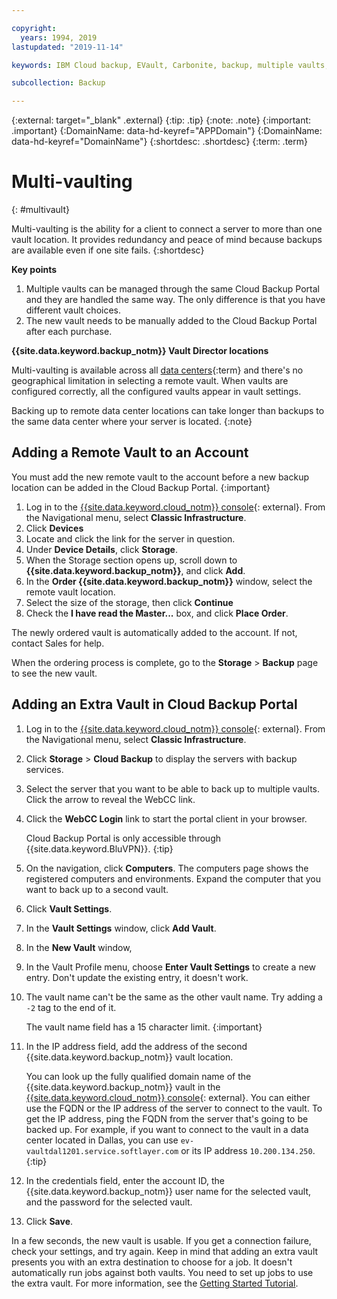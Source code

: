 ```yaml
---

copyright:
  years: 1994, 2019
lastupdated: "2019-11-14"

keywords: IBM Cloud backup, EVault, Carbonite, backup, multiple vaults, mulitple locations, disaster recovery

subcollection: Backup

---
```

{:external: target="_blank" .external}
{:tip: .tip}
{:note: .note}
{:important: .important}
{:DomainName: data-hd-keyref="APPDomain"}
{:DomainName: data-hd-keyref="DomainName"}
{:shortdesc: .shortdesc}
{:term: .term}

# Multi-vaulting
{: #multivault}

Multi-vaulting is the ability for a client to connect a server to more than one vault location. It provides redundancy and peace of mind because backups are available even if one site fails.
{:shortdesc}

**Key points**

1. Multiple vaults can be managed through the same Cloud Backup Portal and they are handled the same way. The only difference is that you have different vault choices.
2. The new vault needs to be manually added to the Cloud Backup Portal after each purchase.



**{{site.data.keyword.backup_notm}} Vault Director locations**

Multi-vaulting is available across all [data centers](#x2052913){:term} and there's no geographical limitation in selecting a remote vault. When vaults are configured correctly, all the configured vaults appear in vault settings.

Backing up to remote data center locations can take longer than backups to the same data center where your server is located.
{:note}

## Adding a Remote Vault to an Account

You must add the new remote vault to the account before a new backup location can be added in the Cloud Backup Portal.
{:important}

1. Log in to the [{{site.data.keyword.cloud_notm}} console](https://{DomainName}){: external}. From the Navigational menu, select **Classic Infrastructure**.
2. Click **Devices**
3. Locate and click the link for the server in question.
4. Under **Device Details**, click **Storage**.
5. When the Storage section opens up, scroll down to **{{site.data.keyword.backup_notm}}**, and click **Add**.
6. In the **Order {{site.data.keyword.backup_notm}}** window, select the remote vault location.
7. Select the size of the storage, then click **Continue**
8. Check the **I have read the Master...** box, and click **Place Order**.

The newly ordered vault is automatically added to the account. If not, contact Sales for help.

When the ordering process is complete, go to the **Storage** > **Backup** page to see the new vault.

## Adding an Extra Vault in Cloud Backup Portal

1. Log in to the [{{site.data.keyword.cloud_notm}} console](https://{DomainName}){: external}. From the Navigational menu, select **Classic Infrastructure**.
2. Click **Storage** > **Cloud Backup** to display the servers with backup services.
3. Select the server that you want to be able to back up to multiple vaults. Click the arrow to reveal the WebCC link.
4. Click the **WebCC Login** link to start the portal client in your browser.

   Cloud Backup Portal is only accessible through {{site.data.keyword.BluVPN}}.
   {:tip}
5. On the navigation, click **Computers**. The computers page shows the registered computers and environments. Expand the computer that you want to back up to a second vault.
6. Click **Vault Settings**.
7. In the **Vault Settings** window, click **Add Vault**.
8. In the **New Vault** window,
  1. In the Vault Profile menu, choose **Enter Vault Settings** to create a new entry. Don't update the existing entry, it doesn't work.
  2. The vault name can't be the same as the other vault name. Try adding a `-2` tag to the end of it. <br/>

     The vault name field has a 15 character limit.
     {:important}
  3. In the IP address field, add the address of the second {{site.data.keyword.backup_notm}} vault location.

     You can look up the fully qualified domain name of the {{site.data.keyword.backup_notm}} vault in the [{{site.data.keyword.cloud_notm}} console](https://{DomainName}){: external}. You can either use the FQDN or the IP address of the server to connect to the vault. To get the IP address, ping the FQDN from the server that's going to be backed up. For example, if you want to connect to the vault in a data center located in Dallas,  you can use `ev-vaultdal1201.service.softlayer.com` or its IP address `10.200.134.250`.
     {:tip}
  4. In the credentials field, enter the account ID, the {{site.data.keyword.backup_notm}} user name for the selected vault, and the password for the selected vault.
  5. Click **Save**.

In a few seconds, the new vault is usable. If you get a connection failure, check your settings, and try again. Keep in mind that adding an extra vault presents you with an extra destination to choose for a job. It doesn't automatically run jobs against both vaults. You need to set up jobs to use the extra vault. For more information, see the [Getting Started Tutorial](/docs/infrastructure/Backup?topic=Backup-getting-started#getting-started).
